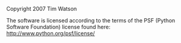 Copyright 2007 Tim Watson

The software is licensed according to the terms of the PSF (Python Software Foundation) license found here: http://www.python.org/psf/license/